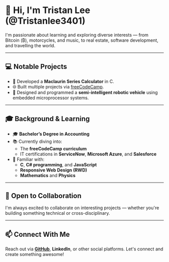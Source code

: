 # 👋 Hi, I'm Tristan Lee (@Tristanlee3401)

I'm passionate about learning and exploring diverse interests — from Bitcoin (₿), motorcycles, and music, to real estate, software development, and travelling the world.

---

## 💻 Notable Projects
- 🔢 Developed a **Maclaurin Series Calculator** in C.
- 🌐 Built multiple projects via [freeCodeCamp](https://www.freecodecamp.org/).
- 🤖 Designed and programmed a **semi-intelligent robotic vehicle** using embedded microprocessor systems.

---

## 🎓 Background & Learning
- 🎓 **Bachelor’s Degree in Accounting**
- 📚 Currently diving into:
  - The **freeCodeCamp curriculum**
  - IT certifications in **ServiceNow**, **Microsoft Azure**, and **Salesforce**
- 🧠 Familiar with:
  - **C**, **C# programming**, and **JavaScript**
  - **Responsive Web Design (RWD)**
  - **Mathematics** and **Physics**

---

## 🤝 Open to Collaboration
I'm always excited to collaborate on interesting projects — whether you're building something technical or cross-disciplinary.

---

## 📫 Connect With Me
Reach out via **[GitHub](https://github.com/Tristanlee3401)**, **LinkedIn**, or other social platforms. Let's connect and create something awesome!
